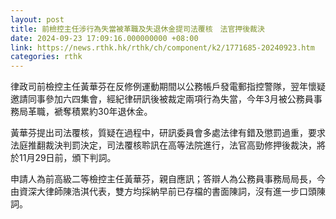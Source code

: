 ```yaml
---
layout: post
title: 前檢控主任涉行為失當被革職及失退休金提司法覆核　法官押後裁決
date: 2024-09-23 17:09:16.000000000 +08:00
link: https://news.rthk.hk/rthk/ch/component/k2/1771685-20240923.htm
categories: rthk
---
```


律政司前檢控主任黃華芬在反修例運動期間以公務帳戶發電郵指控警隊，翌年懷疑邀請同事參加六四集會，經紀律研訊後被裁定兩項行為失當，今年3月被公務員事務局革職，褫奪積累約30年退休金。

黃華芬提出司法覆核，質疑在過程中，研訊委員會多處法律有錯及懲罰過重，要求法庭推翻裁決判罰決定，司法覆核聆訊在高等法院進行，法官高勁修押後裁決，將於11月29日前，頒下判詞。

申請人為前高級二等檢控主任黃華芬，親自應訊；答辯人為公務員事務局局長，今由資深大律師陳浩淇代表，雙方均採納早前已存檔的書面陳詞，沒有進一步口頭陳詞。
